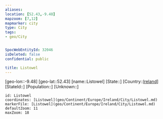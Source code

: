```yaml
---
aliases: 
location: [52.43,-9.48]
mapzoom: [7,12] 
mapmarker: city 
type: City
tags:
- geo/City


SpocWebEntityId: 32046
isDeleted: false
confidential: public

title: Listowel
---
```

[geo-lon::-9.48]
[geo-lat::52.43]
[name::Listowel]
[State::]
[Country::[Ireland](geo/Continent/Europe/Ireland.md)]
[StateId::]
[Population::]
[Unknown::]


```leaflet
id: Listowel
coordinates: [Listowel](geo/Continent/Europe/Ireland/City/Listowel.md)
markerFile: [Listowel](geo/Continent/Europe/Ireland/City/Listowel.md)
defaultZoom: 11 
maxZoom: 18
```


